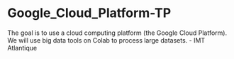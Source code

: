 # Google_Cloud_Platform-TP
The goal is to use a cloud computing platform (the Google Cloud Platform). We will use big data tools on Colab to process large datasets. - IMT Atlantique
